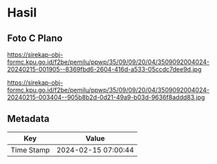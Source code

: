 # Hasil

## Foto C Plano

https://sirekap-obj-formc.kpu.go.id/f2be/pemilu/ppwp/35/09/09/20/04/3509092004024-20240215-001905--8369fbd6-2604-416d-a533-05ccdc7dee9d.jpg

https://sirekap-obj-formc.kpu.go.id/f2be/pemilu/ppwp/35/09/09/20/04/3509092004024-20240215-003404--905b8b2d-0d21-49a9-b03d-9636f8addd83.jpg


## Metadata

| Key        | Value               |
| ---------- | ------------------- |
| Time Stamp | 2024-02-15 07:00:44 |



